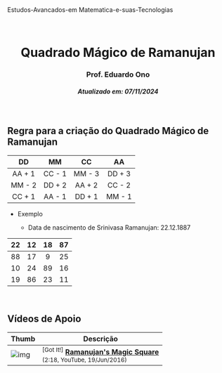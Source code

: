 <img alt="" width="100%" height="2px" align="center">
Estudos-Avancados-em Matematica-e-suas-Tecnologias
<img alt="" width="100%" height="2px" align="center">

&nbsp;

<h1 align="center">Quadrado Mágico de Ramanujan</h1>
<h3 align="center">Prof. Eduardo Ono</h3>
<h5 align="center">Atualizado em: 07/11/2024</h5>

&nbsp;

## Regra para a criação do Quadrado Mágico de Ramanujan

|   DD   |   MM   |   CC   |   AA   |
|:------:|:------:|:------:|:------:|
| AA + 1 | CC - 1 | MM - 3 | DD + 3 |
| MM - 2 | DD + 2 | AA + 2 | CC - 2 |
| CC + 1 | AA - 1 | DD + 1 | MM - 1 |

* Exemplo

  * Data de nascimento de Srinivasa Ramanujan: 22.12.1887

| 22 | 12 | 18 | 87 |
|:--:|:--:|:--:|:--:|
| 88 | 17 | 9  | 25 |
| 10 | 24 | 89 | 16 |
| 19 | 86 | 23 | 11 |

&nbsp;

## Vídeos de Apoio

| Thumb | Descrição |
| --- | --- |
| ![img](https://img.youtube.com/vi/JCOv6ITiGEo/default.jpg) | <sup>[Got It!]</sup> [__Ramanujan's Magic Square__](https://www.youtube.com/watch?v=JCOv6ITiGEo)<br><sub>(2:18, YouTube, 19/Jun/2016)</sub> |

&nbsp;
